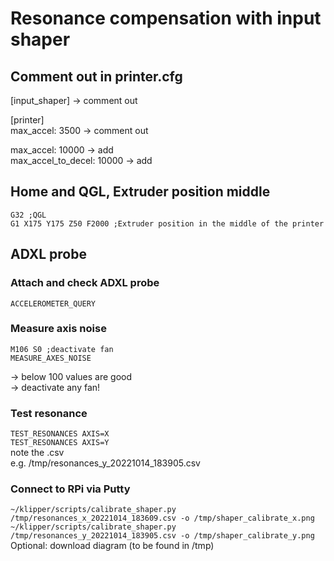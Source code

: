 # Resonance compensation with input shaper
## Comment out in printer.cfg
[input_shaper] -> comment out  

[printer]  
max_accel: 3500 -> comment out  

max_accel: 10000  -> add  
max_accel_to_decel: 10000 -> add  

## Home and QGL, Extruder position middle
```G32 ;QGL```  
```G1 X175 Y175 Z50 F2000 ;Extruder position in the middle of the printer```  

## ADXL probe
### Attach and check ADXL probe
```ACCELEROMETER_QUERY```

### Measure axis noise
```M106 S0 ;deactivate fan```  
```MEASURE_AXES_NOISE```  

-> below 100 values are good  
-> deactivate any fan!

### Test resonance  
```TEST_RESONANCES AXIS=X```  
```TEST_RESONANCES AXIS=Y```  
note the .csv  
e.g. /tmp/resonances_y_20221014_183905.csv  

### Connect to RPi via Putty  
```~/klipper/scripts/calibrate_shaper.py /tmp/resonances_x_20221014_183609.csv -o /tmp/shaper_calibrate_x.png```  
```~/klipper/scripts/calibrate_shaper.py /tmp/resonances_y_20221014_183905.csv -o /tmp/shaper_calibrate_y.png```  
Optional: download diagram (to be found in /tmp)  
